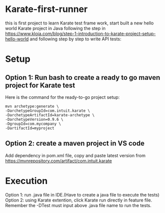 # Karate-first-runner
this is first project to learn Karate test frame work, start built a new hello world Karate project in Java following the step in https://www.kloia.com/blog/step-1-introduction-to-karate-project-setup-hello-world and following step by step to write API tests: 

# Setup
## Option 1: Run bash to create a ready to go maven project for Karate test
Here is the command for the ready-to-go project setup:
```
mvn archetype:generate \
-DarchetypeGroupId=com.intuit.karate \
-DarchetypeArtifactId=karate-archetype \
-DarchetypeVersion=0.9.6 \
-DgroupId=com.mycompany \
-DartifactId=myproject
```
## Option 2: create a maven project in VS code
Add dependency in pom.xml file, copy and paste latest version from https://mvnrepository.com/artifact/com.intuit.karate

# Execution
Option 1: run .java file in IDE.(Have to create a java file to execute the tests)
Option 2: using Karate extention, click Karate run directly in feature file. Remember the -DTest must input above .java file name to run the tests.

